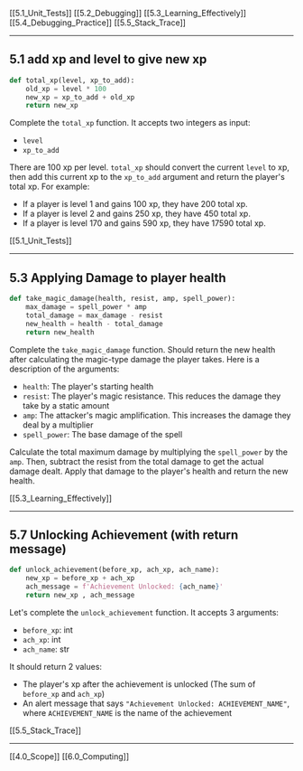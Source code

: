 [[5.1_Unit_Tests]]
[[5.2_Debugging]]
[[5.3_Learning_Effectively]]
[[5.4_Debugging_Practice]]
[[5.5_Stack_Trace]]

---
## 5.1 add xp and level to give new xp

``` python
def total_xp(level, xp_to_add):
    old_xp = level * 100
    new_xp = xp_to_add + old_xp
    return new_xp
```

Complete the ```total_xp``` function. It accepts two integers as input:
- ```level```
- ```xp_to_add```

There are 100 xp per level. ```total_xp``` should convert the current `level` to xp, then add this current xp to the `xp_to_add` argument and return the player's total xp. For example:

- If a player is level 1 and gains 100 xp, they have 200 total xp.
- If a player is level 2 and gains 250 xp, they have 450 total xp.
- If a player is level 170 and gains 590 xp, they have 17590 total xp.

[[5.1_Unit_Tests]]

---
##  5.3 Applying Damage to player health 

``` python
def take_magic_damage(health, resist, amp, spell_power):
    max_damage = spell_power * amp
    total_damage = max_damage - resist
    new_health = health - total_damage
    return new_health
```

Complete the `take_magic_damage` function. 
Should return the new health after calculating the magic-type damage the player takes. 
Here is a description of the arguments:

- `health`: The player's starting health
- `resist`: The player's magic resistance. This reduces the damage they take by a static amount
- `amp`: The attacker's magic amplification. This increases the damage they deal by a multiplier
- `spell_power`: The base damage of the spell

Calculate the total maximum damage by multiplying the `spell_power` by the `amp`. 
Then, subtract the resist from the total damage to get the actual damage dealt. 
Apply that damage to the player's health and return the new health.

[[5.3_Learning_Effectively]]

---
## 5.7 Unlocking Achievement (with return message)

``` python
def unlock_achievement(before_xp, ach_xp, ach_name):
    new_xp = before_xp + ach_xp
    ach_message = f'Achievement Unlocked: {ach_name}'
    return new_xp , ach_message
```

Let's complete the `unlock_achievement` function. It accepts 3 arguments:
-  `before_xp`: int
- `ach_xp`: int
- `ach_name`: str

It should return 2 values:
- The player's xp after the achievement is unlocked (The sum of `before_xp` and `ach_xp`)
- An alert message that says `"Achievement Unlocked: ACHIEVEMENT_NAME"`, where `ACHIEVEMENT_NAME` is the name of the achievement 

[[5.5_Stack_Trace]]

---
[[4.0_Scope]]
[[6.0_Computing]]
